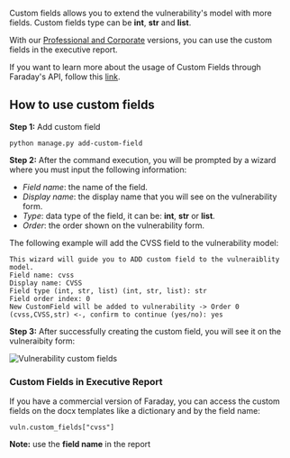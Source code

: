 Custom fields allows you to extend the vulnerability's model with more fields. Custom fields type can be **int**, **str** and **list**.

With our [Professional and Corporate](https://www.faradaysec.com/#download) versions, you can use the custom fields in the executive report.

If you want to learn more about the usage of Custom Fields through Faraday's API, follow this [link](https://github.com/infobyte/faraday/wiki/Using-custom-fields-from-the-API).

## How to use custom fields

**Step 1:** Add custom field

```
python manage.py add-custom-field 
```

**Step 2:** After the command execution, you will be prompted by a wizard where you must input the following information:

* _Field name_: the name of the field.
* _Display name_: the display name that you will see on the vulnerability form.
* _Type_: data type of the field, it can be: **int**, **str** or **list**.
* _Order_: the order shown on the vulnerability form.

The following example will add the CVSS field to the vulnerability model:

```
This wizard will guide you to ADD custom field to the vulneraiblity model.
Field name: cvss
Display name: CVSS
Field type (int, str, list) (int, str, list): str
Field order index: 0
New CustomField will be added to vulnerability -> Order 0 (cvss,CVSS,str) <-, confirm to continue (yes/no): yes
```

**Step 3:** After successfully creating the custom field, you will see it on the vulneraibity form:

![Vulnerability custom fields](https://user-images.githubusercontent.com/568181/51412576-c0f01480-1b4a-11e9-961f-69b80b8ba325.png)

### Custom Fields in Executive Report

If you have a commercial version of Faraday, you can access the custom fields on the docx templates like a dictionary and by the field name:

```
vuln.custom_fields["cvss"] 
```

**Note:** use the **field name** in the report